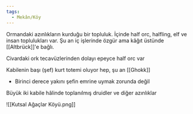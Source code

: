 ```yaml
---  
tags:
  - Mekân/Köy  
---  
```

  
Ormandaki azınlıkların kurduğu bir topluluk. İçinde half orc, halfling, elf ve insan toplulukları var. Şu an iç işlerinde özgür ama kâğıt üstünde [[Altbrück]]'e bağlı.  
  
Civardaki ork tecavüzlerinden dolayı epeyce half orc var  
  
Kabilenin başı (şef) kurt totemi oluyor hep, şu an [[Ghokk]]  
- Birinci derece yakını şefin emrine uymak zorunda değil  
	  
Büyük iki kabile hâlinde toplanılmış druidler ve diğer azınlıklar  
  
![[Kutsal Ağaçlar Köyü.png]]